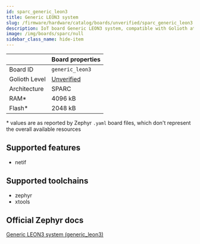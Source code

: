 ```yaml
---
id: sparc_generic_leon3
title: Generic LEON3 system
slug: /firmware/hardware/catalog/boards/unverified/sparc_generic_leon3
description: IoT board Generic LEON3 system, compatible with Golioth at unverified level.
image: /img/boards/sparc/null
sidebar_class_name: hide-item
---
```


[//]: # (This is an auto-generated file, do not edit! Changes to it will be lost upon re-generation)



|                | Board properties     |
| -------------  | -------------------- |
| Board ID       | `generic_leon3` |
| Golioth Level  | [Unverified](/firmware/hardware#unverified-boards) |
| Architecture   | SPARC |
| RAM*           | 4096 kB |
| Flash*         | 2048 kB |

\* values are as reported by Zephyr `.yaml` board files, which don't represent the overall available resources



## Supported features

* netif

## Supported toolchains

* zephyr
* xtools

## Official Zephyr docs

[Generic LEON3 system (generic_leon3)](https://docs.zephyrproject.org/latest/boards/sparc/generic_leon3/doc/index.html)
